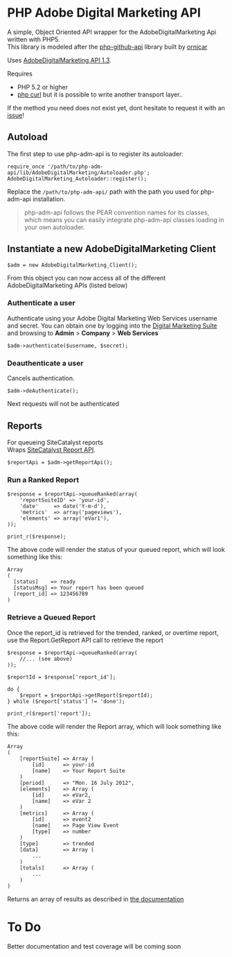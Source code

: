 # PHP Adobe Digital Marketing API

A simple, Object Oriented API wrapper for the AdobeDigitalMarketing Api written with PHP5.  
This library is modeled after the [php-github-api](https://github.com/ornicar/php-github-api) library built by [ornicar](https://github.com/ornicar)

Uses [AdobeDigitalMarketing API 1.3](http://developer.omniture.com/en_US/documentation).

Requires

 * PHP 5.2 or higher
 * [php curl](http://php.net/manual/en/book.curl.php) but it is possible to write another transport layer..

If the method you need does not exist yet, dont hesitate to request it with an [issue](http://github.com/Adobe-Digital-Marketing/php-adm-api/issues)!

## Autoload

The first step to use php-adm-api is to register its autoloader:

    require_once '/path/to/php-adm-api/lib/AdobeDigitalMarketing/Autoloader.php';
    AdobeDigitalMarketing_Autoloader::register();

Replace the `/path/to/php-adm-api/` path with the path you used for php-adm-api installation.

> php-adm-api follows the PEAR convention names for its classes, which means you can easily integrate php-adm-api classes loading in your own autoloader.

## Instantiate a new AdobeDigitalMarketing Client

    $adm = new AdobeDigitalMarketing_Client();

From this object you can now access all of the different AdobeDigitalMarketing APIs (listed below)

### Authenticate a user

Authenticate using your Adobe Digital Marketing Web Services username and secret.  You can obtain one by logging into the [Digital Marketing Suite](https://my.omniture.com) and browsing to **Admin** > **Company** > **Web Services**

    $adm->authenticate($username, $secret);

### Deauthenticate a user

Cancels authentication.

    $adm->deAuthenticate();

Next requests will not be authenticated

## Reports

For queueing SiteCatalyst reports  
Wraps [SiteCatalyst Report API](http://developer.omniture.com/en_US/documentation/sitecatalyst-reporting).

    $reportApi = $adm->getReportApi();

### Run a Ranked Report

    $response = $reportApi->queueRanked(array(
        'reportSuiteID' => 'your-id', 
        'date'     => date('Y-m-d'),
        'metrics'  => array('pageviews'),
        'elements' => array('eVar1'),
    ));
    
    print_r($response);

The above code will render the status of your queued report, which will look something like this:

    Array
    (
      [status]    => ready
      [statusMsg] => Your report has been queued
      [report_id] => 123456789
    )
    
### Retrieve a Queued Report

Once the report_id is retrieved for the trended, ranked, or overtime report, use the Report.GetReport API call to retrieve the report

    $response = $reportApi->queueRanked(array(
        //... (see above)
    ));
    
    $reportId = $response['report_id'];

    do {
        $report = $reportApi->getReport($reportId);
    } while ($report['status'] != 'done');

    print_r($report['report']);

The above code will render the Report array, which will look something like this:

    Array
    (
        [reportSuite] => Array (
            [id]      => your-id
            [name]    => Your Report Suite
        )
        [period]      => "Mon. 16 July 2012",
        [elements]    => Array (
            [id]      => eVar2,
            [name]    => eVar 2
        )
        [metrics]     => Array (
            [id]      => event2
            [name]    => Page View Event
            [type]    => number
        )
        [type]        => trended
        [data]        => Array (
            ...
        )
        [totals]      => Array (
            ...
        )
    )

Returns an array of results as described in [the documentation](https://developer.omniture.com/en_US/documentation/sitecatalyst-reporting/r-reportqueueresponse)

# To Do

Better documentation and test coverage will be coming soon
